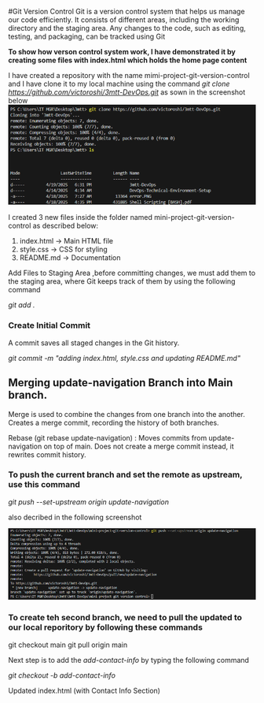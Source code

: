 #Git Version Control
Git is a version control system that helps us manage our code efficiently. It consists of different areas, including the working directory and the staging area. Any changes to the code, such as editing, testing, and packaging, can be tracked using Git

**To show how verson control system work, I have demonstrated it by creating some files with index.html which holds the home page content**

I have created a repository with the name mimi-project-git-version-control and I have clone it to my local machine using the command *git clone https://github.com/victoroshi/3mtt-DevOps.git* as sown in the screenshot below
![Git Clone](git-clone.PNG)

 I created 3 new files inside the folder named mini-project-git-version-control as described below:
1.  index.html → Main HTML file
2.  style.css → CSS for styling
3.  README.md → Documentation

Add Files to Staging Area ,before committing changes, we must add them to the staging area, where Git keeps track of them by using the following command

*git add .*


### Create Initial Commit 
A commit saves all staged changes in the Git history.

*git commit -m "adding index.html, style.css and updating README.md"*

## Merging update-navigation Branch into Main branch.
Merge is used to combine the changes from one branch into the another. Creates a merge commit, recording the history of both branches.

Rebase (git rebase update-navigation) : Moves commits from update-navigation on top of main. Does not create a merge commit instead, it rewrites commit history.

### To push the current branch and set the remote as upstream, use this command
*git push --set-upstream origin update-navigation*

also decribed in the following screenshot

![Git Upstream](git-upstream.PNG)

### To create teh second branch, we need to pull the updated to our local reporitory by following these commands
git checkout main
git pull origin main


Next step is to add the *add-contact-info* by typing the following command

*git checkout -b add-contact-info*

Updated index.html (with Contact Info Section)
